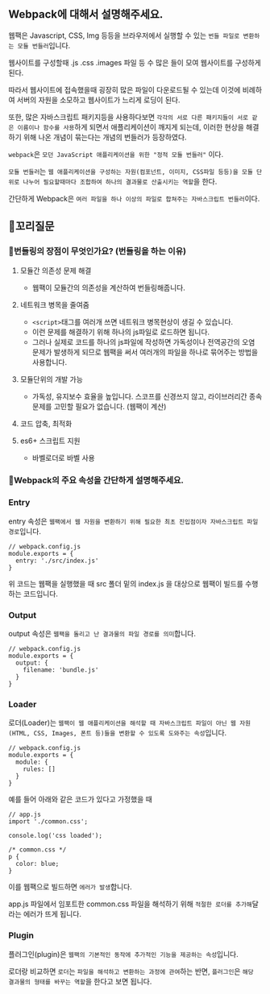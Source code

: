 ## Webpack에 대해서 설명해주세요.

웹팩은 Javascript, CSS, Img 등등을 브라우저에서 실행할 수 있는 `번들 파일로 변환하는 모듈 번들러`입니다.

웹사이트를 구성할때 .js .css .images 파일 등 수 많은 들이 모여 웹사이트를 구성하게 된다.

따라서 웹사이트에 접속했을때 굉장히 많은 파일이 다운로드될 수 있는데 이것에 비례하여 서버의 자원을 소모하고 웹사이트가 느리게 로딩이 된다.

또한, 많은 자바스크립트 패키지등을 사용하다보면 `각각의 서로 다른 패키지들이 서로 같은 이름이나 함수를 사용`하게 되면서 애플리케이션이 깨지게 되는데, 이러한 현상을 해결하기 위해 나온 개념이 묶는다는 개념의 번들러가 등장하였다.

`webpack`은 `모던 JavaScript 애플리케이션을 위한 "정적 모듈 번들러"` 이다.

`모듈 번들러`는 `웹 애플리케이션을 구성하는 자원(컴포넌트, 이미지, CSS파일 등등)을 모듈 단위로 나누어 필요할때마다 조합하여 하나의 결과물로 산출시키는 역할`을 한다.

간단하게 Webpack은 `여러 파일을 하나 이상의 파일로 합쳐주는 자바스크립트 번들러`이다.

## 🔁꼬리질문

### 🤔번들링의 장점이 무엇인가요? (번들링을 하는 이유)

1. 모듈간 의존성 문제 해결
   - 웹팩이 모듈간의 의존성을 계산하여 번들링해줍니다.
2. 네트워크 병목을 줄여줌

   - `<script>`태그를 여러개 쓰면 네트워크 병목현상이 생길 수 있습니다.
   - 이런 문제를 해결하기 위해 하나의 js파일로 로드하면 됩니다.
   - 그러나 실제로 코드를 하나의 js파일에 작성하면 가독성이나 전역공간의 오염 문제가 발생하게 되므로 웹팩을 써서 여러개의 파일을 하나로 묶어주는 방법을 사용합니다.

3. 모듈단위의 개발 가능

   - 가독성, 유지보수 효율을 높입니다. 스코프를 신경쓰지 않고, 라이브러리간 종속 문제를 고민할 필요가 없습니다. (웹팩이 계산)

4. 코드 압축, 최적화
5. es6+ 스크립트 지원
   - 바벨로더로 바벨 사용

### 🤔Webpack의 주요 속성을 간단하게 설명해주세요.

### Entry

entry 속성은 `웹팩에서 웹 자원을 변환하기 위해 필요한 최초 진입점이자 자바스크립트 파일 경로`입니다.

```
// webpack.config.js
module.exports = {
  entry: './src/index.js'
}
```

위 코드는 웹팩을 실행했을 때 src 폴더 밑의 index.js 을 대상으로 웹팩이 빌드를 수행하는 코드입니다.

### Output

output 속성은 `웹팩을 돌리고 난 결과물의 파일 경로를 의미`합니다.

```
// webpack.config.js
module.exports = {
  output: {
    filename: 'bundle.js'
  }
}
```

### Loader

로더(Loader)는 `웹팩이 웹 애플리케이션을 해석할 때 자바스크립트 파일이 아닌 웹 자원(HTML, CSS, Images, 폰트 등)들을 변환할 수 있도록 도와주는 속성`입니다.

```
// webpack.config.js
module.exports = {
  module: {
    rules: []
  }
}
```

예를 들어 아래와 같은 코드가 있다고 가정했을 때

```
// app.js
import './common.css';

console.log('css loaded');

/* common.css */
p {
  color: blue;
}
```

이를 웹팩으로 빌드하면 `에러가 발생`합니다.

app.js 파일에서 임포트한 common.css 파일을 해석하기 위해 `적절한 로더를 추가해`달라는 에러가 뜨게 됩니다.

### Plugin

플러그인(plugin)은 `웹팩의 기본적인 동작에 추가적인 기능을 제공하는 속성`입니다.

로더랑 비교하면 `로더`는 `파일을 해석하고 변환하는 과정에 관여`하는 반면, `플러그인`은 `해당 결과물의 형태를 바꾸는 역할`을 한다고 보면 됩니다.
